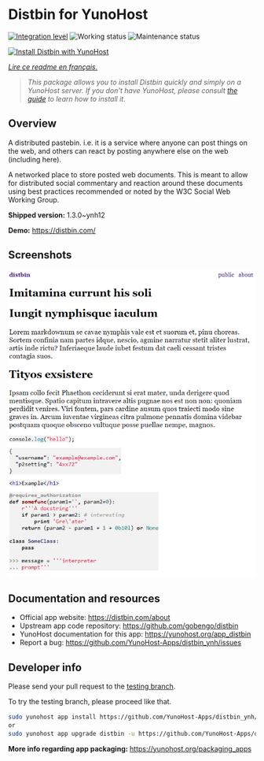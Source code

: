 <!--
N.B.: This README was automatically generated by https://github.com/YunoHost/apps/tree/master/tools/README-generator
It shall NOT be edited by hand.
-->

# Distbin for YunoHost

[![Integration level](https://dash.yunohost.org/integration/distbin.svg)](https://dash.yunohost.org/appci/app/distbin) ![Working status](https://ci-apps.yunohost.org/ci/badges/distbin.status.svg) ![Maintenance status](https://ci-apps.yunohost.org/ci/badges/distbin.maintain.svg)

[![Install Distbin with YunoHost](https://install-app.yunohost.org/install-with-yunohost.svg)](https://install-app.yunohost.org/?app=distbin)

*[Lire ce readme en français.](./README_fr.md)*

> *This package allows you to install Distbin quickly and simply on a YunoHost server.
If you don't have YunoHost, please consult [the guide](https://yunohost.org/#/install) to learn how to install it.*

## Overview

A distributed pastebin. i.e. it is a service where anyone can post things on the web, and others can react by posting anywhere else on the web (including here).

A networked place to store posted web documents. This is meant to allow for distributed social commentary and reaction around these documents using best practices recommended or noted by the W3C Social Web Working Group.


**Shipped version:** 1.3.0~ynh12

**Demo:** https://distbin.com/

## Screenshots

![Screenshot of Distbin](./doc/screenshots/screenshot.PNG)

## Documentation and resources

* Official app website: <https://distbin.com/about>
* Upstream app code repository: <https://github.com/gobengo/distbin>
* YunoHost documentation for this app: <https://yunohost.org/app_distbin>
* Report a bug: <https://github.com/YunoHost-Apps/distbin_ynh/issues>

## Developer info

Please send your pull request to the [testing branch](https://github.com/YunoHost-Apps/distbin_ynh/tree/testing).

To try the testing branch, please proceed like that.

``` bash
sudo yunohost app install https://github.com/YunoHost-Apps/distbin_ynh/tree/testing --debug
or
sudo yunohost app upgrade distbin -u https://github.com/YunoHost-Apps/distbin_ynh/tree/testing --debug
```

**More info regarding app packaging:** <https://yunohost.org/packaging_apps>
